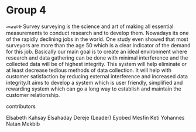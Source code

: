 # Group 4

መጠይቅ Survey
surveying is the science and art of making all essential measurements to conduct research and to develop them. Nowadays its one of the rapidly declining jobs in the world. One study even showed that most surveyors are more than the age 50 which is a clear indicator of the demand for this job.
Basically our main goal is to create an ideal environment where research and data gathering can be done with minimal interference and the collected data will be of highest integrity. This system will help eliminate or at least decrease tedious methods of data collection. It will help with customer satisfaction by reducing external interference and increased data integrity.It aims to develop a system which is user friendly, simplified and rewarding system which can go a long way to establish and maintain the customer relationship.

contributors

Elsabeth Kahsay
Elsahaday Dereje (Leader)
Eyobed Mesfin
Keti Yohannes 
Natan Mekbib

